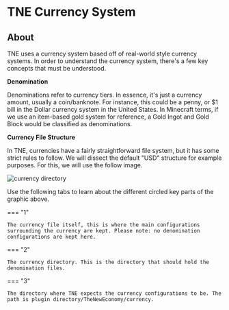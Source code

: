 # TNE Currency System

## About
TNE uses a currency system based off of real-world style currency systems. In order to understand the currency system, there's a few key concepts that must be understood.

**Denomination**

Denominations refer to currency tiers. In essence, it's just a currency amount, usually a coin/banknote. For instance, this could be a penny, or $1 bill in the Dollar
currency system in the United States. In Minecraft terms, if we use an item-based gold system for reference, a Gold Ingot and Gold Block would be classified as denominations.

**Currency File Structure**

In TNE, currencies have a fairly straightforward file system, but it has some strict rules to follow. We will dissect the default "USD" structure for example purposes. For this,
we will use the follow image.

![currency directory](https://i.imgur.com/CaD66Xh.png)

Use the following tabs to learn about the different circled key parts of the graphic above.

=== "1"

    The currency file itself, this is where the main configurations surrounding the currency are kept. Please note: no denomination configurations are kept here.

=== "2"

    The currency directory. This is the directory that should hold the denomination files.

=== "3"

    The directory where TNE expects the currency configurations to be. The path is plugin directory/TheNewEconomy/currency.